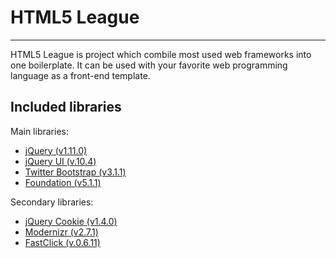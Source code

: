 # HTML5 League
---

HTML5 League is project which combile most used web frameworks into one boilerplate. It can be used with your favorite web programming language as a front-end template.


## Included libraries

Main libraries:

+ [jQuery (v1.11.0)](http://jquery.com/)
+ [jQuery UI (v.10.4)](https://jqueryui.com/)
+ [Twitter Bootstrap (v3.1.1)](http://getbootstrap.com/)
+ [Foundation (v5.1.1)](http://foundation.zurb.com/)

Secondary libraries:

+ [jQuery Cookie (v1.4.0)](https://github.com/carhartl/jquery-cookie)
+ [Modernizr (v2.7.1)](http://modernizr.com/)
+ [FastClick (v.0.6.11)](http://ftlabs.github.io/fastclick/)

